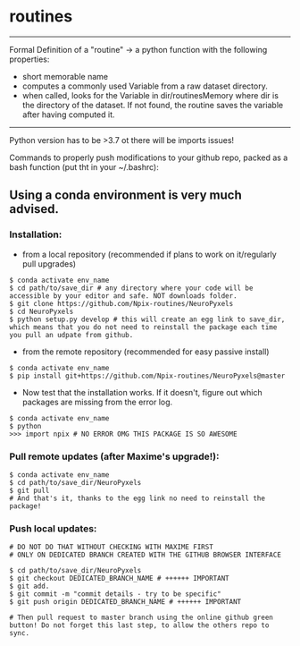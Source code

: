# routines

***************************************************************************************************
Formal Definition of a "routine" -> a python function with the following properties:
- short memorable name
- computes a commonly used Variable from a raw dataset directory.
- when called, looks for the Variable in dir/routinesMemory where dir is the directory of 
  the dataset. If not found, the routine saves the variable after having computed it.
***************************************************************************************************

Python version has to be >3.7 ot there will be imports issues!

Commands to properly push modifications to your github repo, packed as a bash function (put tht in your ~/.bashrc):

## Using a conda environment is very much advised.

### Installation:
- from a local repository (recommended if plans to work on it/regularly pull upgrades)

```
$ conda activate env_name
$ cd path/to/save_dir # any directory where your code will be accessible by your editor and safe. NOT downloads folder.
$ git clone https://github.com/Npix-routines/NeuroPyxels
$ cd NeuroPyxels
$ python setup.py develop # this will create an egg link to save_dir, which means that you do not need to reinstall the package each time you pull an udpate from github.

```
- from the remote repository (recommended for easy passive install)
```
$ conda activate env_name
$ pip install git+https://github.com/Npix-routines/NeuroPyxels@master

```
- Now test that the installation works.
If it doesn't, figure out which packages are missing from the error log.
```
$ conda activate env_name
$ python
>>> import npix # NO ERROR OMG THIS PACKAGE IS SO AWESOME

```

### Pull remote updates (after Maxime's upgrade!):
```
$ conda activate env_name
$ cd path/to/save_dir/NeuroPyxels
$ git pull
# And that's it, thanks to the egg link no need to reinstall the package!
```

### Push local updates:
```
# DO NOT DO THAT WITHOUT CHECKING WITH MAXIME FIRST
# ONLY ON DEDICATED BRANCH CREATED WITH THE GITHUB BROWSER INTERFACE

$ cd path/to/save_dir/NeuroPyxels
$ git checkout DEDICATED_BRANCH_NAME # ++++++ IMPORTANT
$ git add.
$ git commit -m "commit details - try to be specific"
$ git push origin DEDICATED_BRANCH_NAME # ++++++ IMPORTANT

# Then pull request to master branch using the online github green button! Do not forget this last step, to allow the others repo to sync.
```
